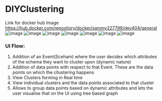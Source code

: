 # DIYClustering

Link for docker hub Image https://hub.docker.com/repository/docker/sammy227799/dev404/general
![image](https://user-images.githubusercontent.com/78228462/218290682-c2a46f28-8a8e-4680-b3b0-c39ea14d7605.png)
![image](https://user-images.githubusercontent.com/78228462/218290685-ea6ee731-acfc-4799-b18c-490c95369703.png)
![image](https://user-images.githubusercontent.com/78228462/218290688-48baa34f-304e-43dd-a7de-9a8bafbec9c9.png)
![image](https://user-images.githubusercontent.com/78228462/218290692-78ae63d2-f3a7-4d08-8024-2d91687c9929.png)
![image](https://user-images.githubusercontent.com/78228462/218290693-c9315d1b-97ec-42a1-ac76-9e4a81aa0bb3.png)
![image](https://user-images.githubusercontent.com/78228462/218290700-d4a76631-a4dd-4a65-8372-982c42bbeccf.png)
![image](https://user-images.githubusercontent.com/78228462/218290717-ccf621c5-fee1-4e4e-afd5-c06933ee0c78.png)


### UI Flow:
1) Addition of an Event(Sceham) where the user decides which attributes of the schema they want to cluster upon (dynamic nature)
2) Addition of data points with respect to that Event. These are the data points on which the cllustering happens
3) View Clusters forming in Real time
4) View individual clusters and the data points associated to that cluster
5) Allows to group data points based on dynamic attributes and lets the user visualise that on the UI using tree based graph
